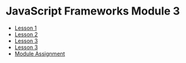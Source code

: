 # JavaScript Frameworks Module 3

<div class="menu">

- <a href="lesson-1" class="sss">Lesson 1</a>
- [Lesson 2](lesson-2)
- [Lesson 3](lesson-3)
- [Lesson 3](lesson-3)
- [Module Assignment](ma)

</div>

